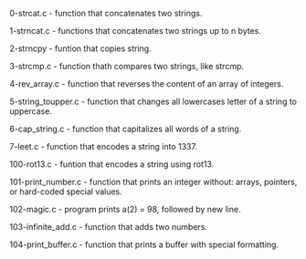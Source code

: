 0-strcat.c - function that concatenates two strings.

1-strncat.c - functions that concatenates two strings up to n bytes.

2-strncpy - funtion that copies string.

3-strcmp.c - function thath compares two strings, like strcmp.

4-rev_array.c - function that reverses the content of an array of integers.

5-string_toupper.c - function that changes all lowercases letter of a string to uppercase.

6-cap_string.c - function that capitalizes all words of a string.

7-leet.c - function that encodes a string into 1337.

100-rot13.c - funtion that encodes a string using rot13.

101-print_number.c - function that prints an integer without: arrays, pointers, or hard-coded special values.

102-magic.c - program prints a(2) = 98, followed by new line.

103-infinite_add.c - function that adds two numbers.

104-print_buffer.c - function that prints a buffer with special formatting.
